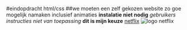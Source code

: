 #eindopdracht html/css
##we moeten een zelf gekozen website zo goe mogelijk namaken inclusief animaties
**instalatie niet nodig**
*gebruikers instructies niet van toepassing*
**dit is mijn keuze**
[netflix](https://www.netflix.be)
![logo netflix](logo.png)
